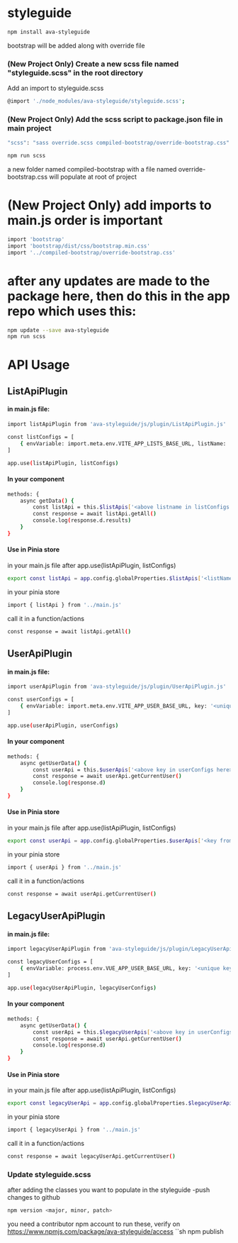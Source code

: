 # styleguide
```sh
npm install ava-styleguide
```
bootstrap will be added along with override file

### (New Project Only) Create a new scss file named "styleguide.scss" in the root directory
Add an import to styleguide.scss
```sh
@import './node_modules/ava-styleguide/styleguide.scss';
```

### (New Project Only) Add the scss script to package.json file in main project
```sh
"scss": "sass override.scss compiled-bootstrap/override-bootstrap.css"
```
```sh
npm run scss
```
a new folder named compiled-bootstrap with a file named override-bootstrap.css will populate at root of project
# (New Project Only) add imports to main.js order is important
```sh
import 'bootstrap'
import 'bootstrap/dist/css/bootstrap.min.css'
import '../compiled-bootstrap/override-bootstrap.css'
```

# after any updates are made to the package here, then do this in the app repo which uses this:
```sh
npm update --save ava-styleguide
npm run scss
```
# API Usage
## ListApiPlugin 
#### in main.js file:
```sh
import listApiPlugin from 'ava-styleguide/js/plugin/ListApiPlugin.js'
```
```sh
const listConfigs = [
	{ envVariable: import.meta.env.VITE_APP_LISTS_BASE_URL, listName: '<list name here>'}
]
```
```sh
app.use(listApiPlugin, listConfigs)
```
#### In your component
```sh
methods: {
	async getData() {
		const listApi = this.$listApis['<above listname in listConfigs here>']
		const response = await listApi.getAll()
		console.log(response.d.results)
	}
}
```
#### Use in Pinia store
in your main.js file after app.use(listApiPlugin, listConfigs)
```sh
export const listApi = app.config.globalProperties.$listApis['<listName from listConfigs>']
```
in your pinia store
```sh
import { listApi } from '../main.js'
```
call it in a function/actions
```sh
const response = await listApi.getAll()
```
## UserApiPlugin 
#### in main.js file:
```sh
import userApiPlugin from 'ava-styleguide/js/plugin/UserApiPlugin.js'
```
```sh
const userConfigs = [
	{ envVariable: import.meta.env.VITE_APP_USER_BASE_URL, key: '<unique key name here>'}
]
```
```sh
app.use(userApiPlugin, userConfigs)
```
#### In your component
```sh
methods: {
	async getUserData() {
		const userApi = this.$userApis['<above key in userConfigs here>']
		const response = await userApi.getCurrentUser()
		console.log(response.d)
	}
}
```
#### Use in Pinia store
in your main.js file after app.use(listApiPlugin, listConfigs)
```sh
export const userApi = app.config.globalProperties.$userApis['<key from userConfigs>']
```
in your pinia store
```sh
import { userApi } from '../main.js'
```
call it in a function/actions
```sh
const response = await userApi.getCurrentUser()
```
## LegacyUserApiPlugin 
#### in main.js file:
```sh
import legacyUserApiPlugin from 'ava-styleguide/js/plugin/LegacyUserApiPlugin.js'
```
```sh
const legacyUserConfigs = [
	{ envVariable: process.env.VUE_APP_USER_BASE_URL, key: '<unique key name here>'}
]
```
```sh
app.use(legacyUserApiPlugin, legacyUserConfigs)
```
#### In your component
```sh
methods: {
	async getUserData() {
		const userApi = this.$legacyUserApis['<above key in userConfigs here>']
		const response = await userApi.getCurrentUser()
		console.log(response.d)
	}
}
```
#### Use in Pinia store
in your main.js file after app.use(listApiPlugin, listConfigs)
```sh
export const legacyUserApi = app.config.globalProperties.$legacyUserApis['<key from legacyUserConfigs>']
```
in your pinia store
```sh
import { legacyUserApi } from '../main.js'
```
call it in a function/actions
```sh
const response = await legacyUserApi.getCurrentUser()
```

### Update styleguide.scss
after adding the classes you want to populate in the styleguide 
-push changes to github
```sh
npm version <major, minor, patch>
```
you need a contributor npm account to run these, verify on https://www.npmjs.com/package/ava-styleguide/access
``sh
npm publish
```
